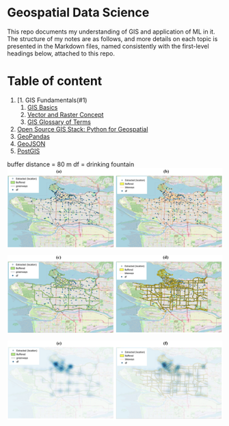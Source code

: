 # Geospatial Data Science

This repo documents my understanding of GIS and application of ML in it. The structure of my notes are as follows, and more details on each topic is presented in the Markdown files, named consistently with the first-level headings below, attached to this repo.



# Table of content

1. [1. GIS Fundamentals(#1)
    1. [GIS Basics](#2)
    2. [Vector and Raster Concept](#3)
    3. [GIS Glossary of Terms](#4)
2. [Open Source GIS Stack: Python for Geospatial](#5)
3. [GeoPandas](#6)
4. [GeoJSON](#5)
5. [PostGIS](#5)



buffer distance = 80 m
df = drinking fountain
![](https://github.com/DanialArab/images/blob/main/GIS/1.PNG)

![](https://github.com/DanialArab/images/blob/main/GIS/2.PNG)

![](https://github.com/DanialArab/images/blob/main/GIS/3.PNG)
